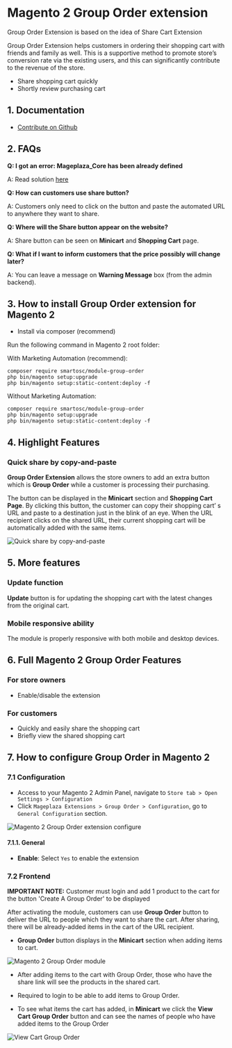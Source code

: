 # Magento 2 Group Order extension

Group Order Extension is based on the idea of Share Cart Extension

Group Order Extension helps customers in ordering their shopping cart with friends and family as well. This is a supportive method to promote store’s conversion rate via the existing users, and this can significantly contribute to the revenue of the store.

- Share shopping cart quickly
- Shortly review purchasing cart

## 1. Documentation

- [Contribute on Github](https://github.com/gnocman/m246/tree/main/app/code/SmartOSC/GroupOrder)

## 2. FAQs

**Q: I got an error: Mageplaza_Core has been already defined**

A: Read solution [here](https://github.com/mageplaza/module-core/issues/3)

**Q: How can customers use share button?**

A: Customers only need to click on the button and paste the automated URL to anywhere they want to share.

**Q: Where will the Share button appear on the website?**

A: Share button can be seen on **Minicart** and **Shopping Cart** page.

**Q: What if I want to inform customers that the price possibly will change later?**

A: You can leave a message on **Warning Message** box (from the admin backend).

## 3. How to install Group Order extension for Magento 2

- Install via composer (recommend)

Run the following command in Magento 2 root folder:

With Marketing Automation (recommend):
```
composer require smartosc/module-group-order
php bin/magento setup:upgrade
php bin/magento setup:static-content:deploy -f
```

Without Marketing Automation:
```
composer require smartosc/module-group-order
php bin/magento setup:upgrade
php bin/magento setup:static-content:deploy -f
```
## 4. Highlight Features

### Quick share by copy-and-paste

**Group Order Extension** allows the store owners to add an extra button which is **Group Order** while a customer is processing their purchasing.

The button can be displayed in the **Minicart** section and **Shopping Cart Page**. By clicking this button, the customer can copy their shopping cart’ s URL and paste to a destination just in the blink of an eye. When the URL recipient clicks on the shared URL, their current shopping cart will be automatically added with the same items.

![Quick share by copy-and-paste](https://github.com/gnocman/m246/assets/55309917/4e40e892-4e62-4542-8d90-cc5d35344e05)

## 5. More features

### Update function

**Update** button is for updating the shopping cart with the latest changes from the original cart.

### Mobile responsive ability

The module is properly responsive with both mobile and desktop devices.

## 6. Full Magento 2 Group Order Features

### For store owners
- Enable/disable the extension

### For customers
- Quickly and easily share the shopping cart
- Briefly view the shared shopping cart

## 7. How to configure Group Order in Magento 2

### 7.1 Configuration

- Access to your Magento 2 Admin Panel, navigate to `Store tab > Open Settings > Configuration `
- Click `Mageplaza Extensions > Group Order > Configuration`, go to `General Configuration` section.

![Magento 2 Group Order extension configure](https://github.com/gnocman/m246/assets/55309917/287f6d41-ecca-47f7-b5b1-3dd9a1f40f7f)

#### 7.1.1. General

- **Enable**: Select `Yes` to enable the extension

### 7.2 Frontend
**IMPORTANT NOTE:** Customer must login and add 1 product to the cart for the button 'Create A Group Order' to be displayed

After activating the module, customers can use **Group Order** button to deliver the URL to people which they want to share the cart. After sharing, there will be already-added items in the cart of the URL recipient.

- **Group Order** button displays in the **Minicart** section when adding items to cart.

![Magento 2 Group Order module](https://github.com/gnocman/m246/assets/55309917/4e40e892-4e62-4542-8d90-cc5d35344e05)

- After adding items to the cart with Group Order, those who have the share link will see the products in the shared cart.
- Required to login to be able to add items to Group Order.

- To see what items the cart has added, in **Minicart** we click the **View Cart Group Order** button and can see the names of people who have added items to the Group Order

![View Cart  Group Order](https://github.com/gnocman/m246/assets/55309917/5a1cdb40-9f99-4c55-bbee-ca8ec4269b50)
